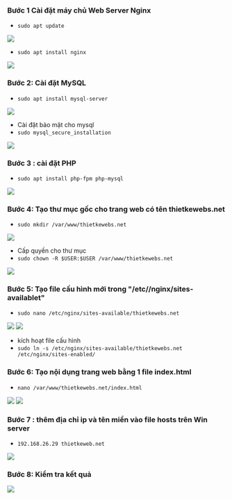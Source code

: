 ### Bước 1 Cài đặt máy chủ Web Server Nginx
- `sudo apt update`
<img src="../img/t1.png">

- `sudo apt install nginx`
<img src="../img/t2.png">

### Bước 2: Cài đặt MySQL 
- `sudo apt install mysql-server`
<img src="../img/t4.png">

- Cài đặt bảo mật cho mysql
- `sudo mysql_secure_installation`
<img src="../img/t5.png">

### Bước 3 : cài đặt PHP
- `sudo apt install php-fpm php-mysql`
<img src="../img/t7.png">

### Bước 4: Tạo thư mục gốc cho trang web có tên thietkewebs.net
- `sudo mkdir /var/www/thietkewebs.net`
<img src="../img/t8.png">


- Cấp quyền cho thư mục
- `sudo chown -R $USER:$USER /var/www/thietkewebs.net`
<img src="../img/t9.png">

### Bước 5: Tạo file cấu hình mới trong "/etc//nginx/sites-availablet"
- `sudo nano /etc/nginx/sites-available/thietkewebs.net`
<img src="../img/t10.png">
<img src="../img/t11.png">

- kích hoạt file cấu hình 
- `sudo ln -s /etc/nginx/sites-available/thietkewebs.net /etc/nginx/sites-enabled/`


### Bước 6: Tạo nội dụng trang web bằng 1 file index.html
- `nano /var/www/thietkewebs.net/index.html`
<img src="../img/t12.png">
<img src="../img/t13.png">

### Bước 7 : thêm địa chỉ ip và tên miền vào file hosts trên Win server 
- `192.168.26.29 thietkeweb.net`
<img src="../img/t14.png">

### Bước 8: Kiểm tra kết quả 
<img src="../img/t15.png">
